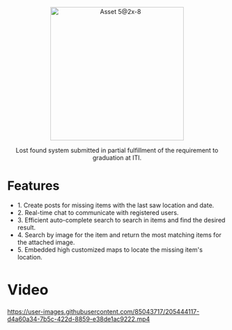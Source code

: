 <p align="center">
<img width="306" alt="Asset 5@2x-8" src="https://user-images.githubusercontent.com/75117329/171201550-9beadd6c-611f-492f-b06c-b1d81bc29d7f.png">
</p>
<p align="center">
  Lost found system submitted in partial fulfillment of the requirement to graduation at ITI.
 </p>
<h3></h3>
<h1>Features</h1>
<ul>
  <li>1. Create posts for missing items with the last saw location and date.</li>
  <li>2. Real-time chat to communicate with registered users.</li>
  <li>3. Efficient auto-complete search to search in items and find the desired result.</li>
  <li>
4. Search by image for the item and return the most matching items for the attached image.</li>
  <li>
5. Embedded high customized maps to locate the missing item's location.</li>
</ul>

<h1 style="font-size:33px;">Video</h1>


https://user-images.githubusercontent.com/85043717/205444117-d4a60a34-7b5c-422d-8859-e38de1ac9222.mp4




